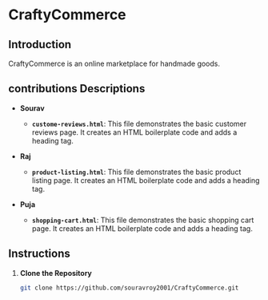 # CraftyCommerce

## Introduction

CraftyCommerce is an online marketplace for handmade goods.

## contributions Descriptions

- **Sourav**
  - **`custome-reviews.html`**: This file demonstrates the basic customer reviews page. It creates an HTML boilerplate code and adds a heading tag.

- **Raj**
  - **`product-listing.html`**: This file demonstrates the basic product listing page. It creates an HTML boilerplate code and adds a heading tag.

- **Puja**
  - **`shopping-cart.html`**: This file demonstrates the basic shopping cart page. It creates an HTML boilerplate code and adds a heading tag.

## Instructions

1. **Clone the Repository**

   ```sh
   git clone https://github.com/souravroy2001/CraftyCommerce.git